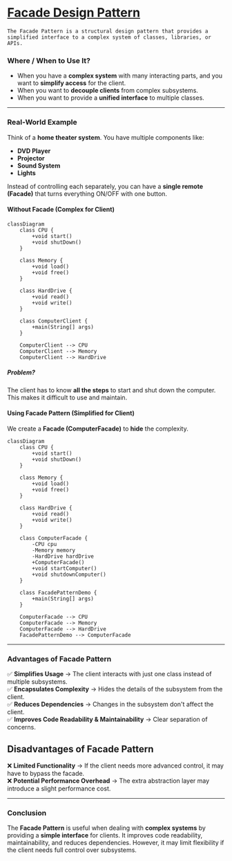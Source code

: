 # [Facade Design Pattern](https://refactoring.guru/design-patterns/facade)

`The Facade Pattern is a structural design pattern that provides a simplified interface to a complex system of classes, libraries, or APIs.`

### **Where / When to Use It?**
- When you have a **complex system** with many interacting parts, and you want to **simplify access** for the client.
- When you want to **decouple clients** from complex subsystems.
- When you want to provide a **unified interface** to multiple classes.

---

### **Real-World Example**
Think of a **home theater system**. You have multiple components like:
- **DVD Player**
- **Projector**
- **Sound System**
- **Lights**

Instead of controlling each separately, you can have a **single remote (Facade)** that turns everything ON/OFF with one button.



#### **Without Facade (Complex for Client)**
```mermaid
classDiagram
    class CPU {
        +void start()
        +void shutDown()
    }

    class Memory {
        +void load()
        +void free()
    }

    class HardDrive {
        +void read()
        +void write()
    }

    class ComputerClient {
        +main(String[] args)
    }

    ComputerClient --> CPU
    ComputerClient --> Memory
    ComputerClient --> HardDrive

```
##### **Problem?**
The client has to know **all the steps** to start and shut down the computer. This makes it difficult to use and maintain.


#### **Using Facade Pattern (Simplified for Client)**
We create a **Facade (ComputerFacade)** to **hide** the complexity.

```mermaid
classDiagram
    class CPU {
        +void start()
        +void shutDown()
    }

    class Memory {
        +void load()
        +void free()
    }

    class HardDrive {
        +void read()
        +void write()
    }

    class ComputerFacade {
        -CPU cpu
        -Memory memory
        -HardDrive hardDrive
        +ComputerFacade()
        +void startComputer()
        +void shutdownComputer()
    }

    class FacadePatternDemo {
        +main(String[] args)
    }

    ComputerFacade --> CPU
    ComputerFacade --> Memory
    ComputerFacade --> HardDrive
    FacadePatternDemo --> ComputerFacade
```
---

### **Advantages of Facade Pattern**
✅ **Simplifies Usage** → The client interacts with just one class instead of multiple subsystems.  
✅ **Encapsulates Complexity** → Hides the details of the subsystem from the client.  
✅ **Reduces Dependencies** → Changes in the subsystem don't affect the client.  
✅ **Improves Code Readability & Maintainability** → Clear separation of concerns.  

## **Disadvantages of Facade Pattern**
❌ **Limited Functionality** → If the client needs more advanced control, it may have to bypass the facade.  
❌ **Potential Performance Overhead** → The extra abstraction layer may introduce a slight performance cost.  

---

### **Conclusion**
The **Facade Pattern** is useful when dealing with **complex systems** by providing a **simple interface** for clients. It improves code readability, maintainability, and reduces dependencies. However, it may limit flexibility if the client needs full control over subsystems.